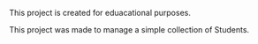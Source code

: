 This project is created for eduacational purposes.

This project was made to manage a simple collection of Students.
